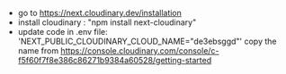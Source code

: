 - go to https://next.cloudinary.dev/installation
- install cloudinary : "npm install next-cloudinary"
- update code in .env file: 'NEXT_PUBLIC_CLOUDINARY_CLOUD_NAME="de3ebsggd"' copy the name from https://console.cloudinary.com/console/c-f5f60f7f8e386c86271b9384a60528/getting-started

